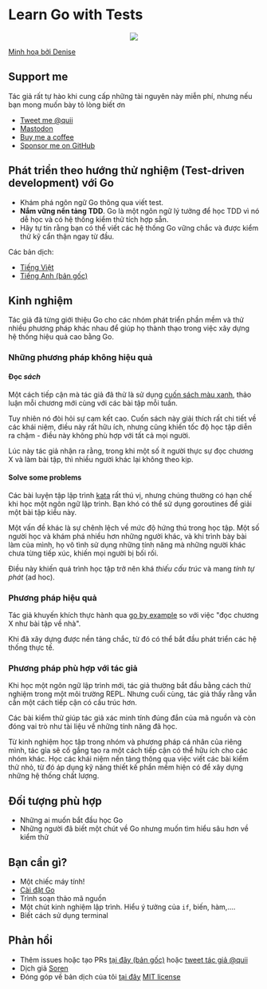 # Learn Go with Tests

<div style="text-align: center">
  <img src="red-green-blue-gophers-smaller.png" />
</div>

[Minh hoạ bởi Denise](https://twitter.com/deniseyu21)

## Support me

Tác giả rất tự hào khi cung cấp những tài nguyên này miễn phí, nhưng nếu bạn mong muốn bày tỏ lòng biết ơn

- [Tweet me @quii](https://twitter.com/quii)
- <a rel="me" href="https://mastodon.cloud/@quii">Mastodon</a>
- [Buy me a coffee](https://www.buymeacoffee.com/quii)
- [Sponsor me on GitHub](https://github.com/sponsors/quii)

## Phát triển theo hướng thử nghiệm (Test-driven development) với Go

* Khám phá ngôn ngữ Go thông qua viết test.
* **Nắm vững nền tảng TDD**. Go là một ngôn ngữ lý tưởng để học TDD vì nó dễ học và có hệ thống kiểm thử tích hợp sẵn.
* Hãy tự tin rằng bạn có thể viết các hệ thống Go vững chắc và được kiểm thử kỹ cẩn thận ngay từ đầu.

Các bản dịch:

- [Tiếng Việt](https://sons-organization-15.gitbook.io/learn-go-with-tests)
- [Tiếng Anh (bản gốc)](https://quii.gitbook.io/learn-go-with-tests)

## Kinh nghiệm

Tác giả đã từng giới thiệu Go cho các nhóm phát triển phần mềm và thử nhiều phương pháp khác nhau để giúp họ thành thạo trong việc xây dựng hệ thống hiệu quả cao bằng Go.

### Những phương pháp không hiệu quả

#### Đọc _sách_

Một cách tiếp cận mà tác giả đã thử là sử dụng [cuốn sách màu xanh](https://www.amazon.co.uk/Programming-Language-Addison-Wesley-Professional-Computing/dp/0134190440), thảo luận mỗi chương mới cùng với các bài tập mỗi tuần.

Tuy nhiên nó đòi hỏi sự cam kết cao. Cuốn sách này giải thích rất chi tiết về các khái niệm, điều này rất hữu ích, nhưng cũng khiến tốc độ học tập diễn ra chậm - điều này không phù hợp với tất cả mọi người.

Lúc này tác giả nhận ra rằng, trong khi một số ít người thực sự đọc chương X và làm bài tập, thì nhiều người khác lại không theo kịp.

#### Solve some problems

Các bài luyện tập lập trình [kata](https://en.wikipedia.org/wiki/Kata#Outside_martial_arts) rất thú vị, nhưng chúng thường có hạn chế khi học một ngôn ngữ lập trình. Bạn khó có thể sử dụng goroutines để giải một bài tập kiểu này.

Một vấn đề khác là sự chênh lệch về mức độ hứng thú trong học tập. Một số người học và khám phá nhiều hơn những người khác, và khi trình bày bài làm của mình, họ vô tình sử dụng những tính năng mà những người khác chưa từng tiếp xúc, khiến mọi người bị bối rối.

Điều này khiến quá trình học tập trở nên khá _thiếu cấu trúc_ và mang _tính tự phát_ (ad hoc).

### Phương pháp hiệu quả

Tác giả khuyến khích thực hành qua [go by example](https://gobyexample.com/) so với việc "đọc chương X như bài tập về nhà".

Khi đã xây dựng được nền tảng chắc, từ đó có thể bắt đầu phát triển các hệ thống thực tế.

### Phương pháp phù hợp với tác giả

Khi học một ngôn ngữ lập trình mới, tác giả thường bắt đầu bằng cách thử nghiệm trong một môi trường REPL. Nhưng cuối cùng, tác giả thấy rằng vẫn cần một cách tiếp cận có cấu trúc hơn.

Các bài kiểm thử giúp tác giả xác minh tính đúng đắn của mã nguồn và còn đóng vai trò như tài liệu về những tính năng đã học.

Từ kinh nghiệm học tập trong nhóm và phương pháp cá nhân của riêng mình, tác gỉa sẽ cố gắng tạo ra một cách tiếp cận có thể hữu ích cho các nhóm khác. Học các khái niệm nền tảng thông qua việc viết các bài kiểm thử nhỏ, từ đó áp dụng kỹ năng thiết kế phần mềm hiện có để xây dựng những hệ thống chất lượng.

## Đối tượng phù hợp

* Những ai muốn bắt đầu học Go
* Những người đã biết một chút về Go nhưng muốn tìm hiểu sâu hơn về kiểm thử

## Bạn cần gì?

* Một chiếc máy tính!
* [Cài đặt Go](https://golang.org/)
* Trình soạn thảo mã nguồn
* Một chút kinh nghiệm lập trình. Hiểu ý tưởng của `if`, biến, hàm,....
* Biết cách sử dụng terminal

## Phản hồi

* Thêm issues hoặc tạo PRs [tại đây (bản gốc)](https://github.com/quii/learn-go-with-tests) hoặc [tweet tác giả @quii](https://twitter.com/quii)
* Dịch giả [Soren](https://github.com/bjergsen243)
* Đóng góp về bản dịch của tôi [tại đây](https://github.com/bjergsen243/learn-go-with-tests)
[MIT license](https://github.com/quii/learn-go-with-tests/blob/main/LICENSE.md)
